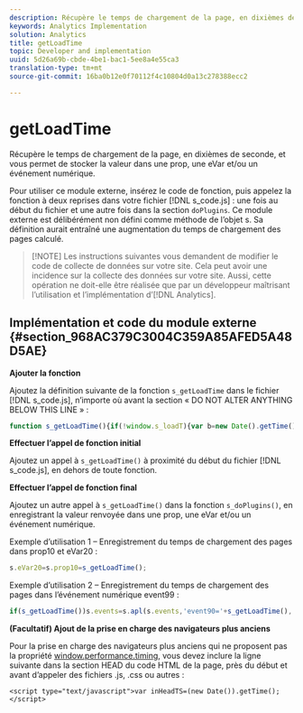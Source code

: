 ```yaml
---
description: Récupère le temps de chargement de la page, en dixièmes de seconde, et vous permet de stocker la valeur dans une prop, une eVar et/ou un événement numérique.
keywords: Analytics Implementation
solution: Analytics
title: getLoadTime
topic: Developer and implementation
uuid: 5d26a69b-cbde-4be1-bac1-5ee8a4e55ca3
translation-type: tm+mt
source-git-commit: 16ba0b12e0f70112f4c10804d0a13c278388ecc2

---
```



# getLoadTime

Récupère le temps de chargement de la page, en dixièmes de seconde, et vous permet de stocker la valeur dans une prop, une eVar et/ou un événement numérique.

Pour utiliser ce module externe, insérez le code de fonction, puis appelez la fonction à deux reprises dans votre fichier [!DNL s_code.js] : une fois au début du fichier et une autre fois dans la section `doPlugins`. Ce module externe est délibérément non défini comme méthode de l’objet s. Sa définition aurait entraîné une augmentation du temps de chargement des pages calculé.

> [!NOTE] Les instructions suivantes vous demandent de modifier le code de collecte de données sur votre site. Cela peut avoir une incidence sur la collecte des données sur votre site. Aussi, cette opération ne doit-elle être réalisée que par un développeur maîtrisant l’utilisation et l’implémentation d’[!DNL Analytics].

## Implémentation et code du module externe {#section_968AC379C3004C359A85AFED5A48D5AE}

**Ajouter la fonction**

Ajoutez la définition suivante de la fonction `s_getLoadTime` dans le fichier [!DNL s_code.js], n’importe où avant la section « DO NOT ALTER ANYTHING BELOW THIS LINE » :

```js
function s_getLoadTime(){if(!window.s_loadT){var b=new Date().getTime(),o=window.performance?performance.timing:0,a=o?o.requestStart:window.inHeadTS||0;s_loadT=a?Math.round((b-a)/100):''}return s_loadT}
```

**Effectuer l’appel de fonction initial**

Ajoutez un appel à `s_getLoadTime()` à proximité du début du fichier [!DNL s_code.js], en dehors de toute fonction.

**Effectuer l’appel de fonction final**

Ajoutez un autre appel à `s_getLoadTime()` dans la fonction `s_doPlugins()`, en enregistrant la valeur renvoyée dans une prop, une eVar et/ou un événement numérique.

Exemple d’utilisation 1 – Enregistrement du temps de chargement des pages dans prop10 et eVar20 :

```js
s.eVar20=s.prop10=s_getLoadTime();
```

Exemple d’utilisation 2 – Enregistrement du temps de chargement des pages dans l’événement numérique event99 :

```js
if(s_getLoadTime())s.events=s.apl(s.events,'event90='+s_getLoadTime(),',',1);
```

**(Facultatif) Ajout de la prise en charge des navigateurs plus anciens**

Pour la prise en charge des navigateurs plus anciens qui ne proposent pas la propriété [window.performance.timing](https://www.html5rocks.com/en/tutorials/webperformance/basics/), vous devez inclure la ligne suivante dans la section HEAD du code HTML de la page, près du début et avant d’appeler des fichiers .js, .css ou autres :

```
<script type="text/javascript">var inHeadTS=(new Date()).getTime();</script>
```

